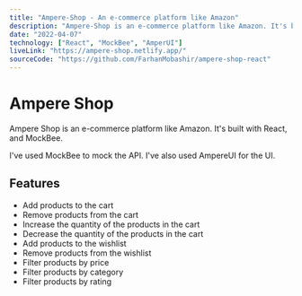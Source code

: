 ```yaml
---
title: "Ampere-Shop - An e-commerce platform like Amazon"
description: "Ampere-Shop is an e-commerce platform like Amazon. It's built with React, and MockBee."
date: "2022-04-07"
technology: ["React", "MockBee", "AmperUI"]
liveLink: "https://ampere-shop.netlify.app/"
sourceCode: "https://github.com/FarhanMobashir/ampere-shop-react"
---
```


# Ampere Shop

Ampere Shop is an e-commerce platform like Amazon. It's built with React, and MockBee.

I've used MockBee to mock the API. I've also used AmpereUI for the UI.

## Features

- Add products to the cart
- Remove products from the cart
- Increase the quantity of the products in the cart
- Decrease the quantity of the products in the cart
- Add products to the wishlist
- Remove products from the wishlist
- Filter products by price
- Filter products by category
- Filter products by rating
